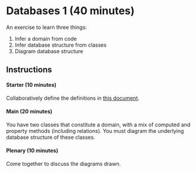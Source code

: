 # Databases 1 (40 minutes)

An exercise to learn three things:

1. Infer a domain from code
2. Infer database structure from classes
3. Diagram database structure

## Instructions

#### Starter (10 minutes)

Collaboratively define the definitions in [this document](definitions.md).

#### Main (20 minutes)

You have two classes that constitute a domain, with a mix of computed and property methods (including relations). You must diagram the underlying database structure of these classes.

#### Plenary (10 minutes)

Come together to discuss the diagrams drawn.
